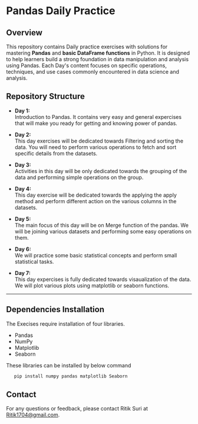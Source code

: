 
# Pandas Daily Practice


## Overview

This repository contains Daily practice exercises with solutions for mastering **Pandas** and **basic DataFrame functions** in Python. It is designed to help learners build a strong foundation in data manipulation and analysis using Pandas. Each Day's content focuses on specific operations, techniques, and use cases commonly encountered in data science and analysis.

## Repository Structure

- **Day 1:**  
  Introduction to Pandas. It contains very easy and general expercises that will make you ready for getting and knowing power of pandas.  

- **Day 2:**  
  This day exercises will be dedicated towards Filtering and sorting the data. You will need to perform various operations to fetch and sort specific details from the datasets.  

- **Day 3:**  
  Activities in this day will be only dedicated towards the grouping of the data and performing simple operations on the group.  

- **Day 4:**  
  This day exercise will be dedicated towards the applying the apply method and perform different action on the various columns in the datasets.  

- **Day 5:**  
  The main focus of this day will be on Merge function of the pandas. We will be joining various datasets and performing some easy operations on them. 

- **Day 6:**  
  We will practice some basic statistical concepts and perform small statistical tasks.  

- **Day 7:**  
  This day expercises is fully dedicated towards visaualization of the data. We will plot various plots using matplotlib or seaborn functions.  
---

## Dependencies Installation
The Execises require installation of four libraries.
- Pandas
- NumPy
- Matplotlib
- Seaborn

These libraries can be installed by below command
```bash
   pip install numpy pandas matplotlib Seaborn
```
## Contact

For any questions or feedback, please contact Ritik Suri at [Ritik1704@gmail.com](mailto:Ritik1704@gmail.com).